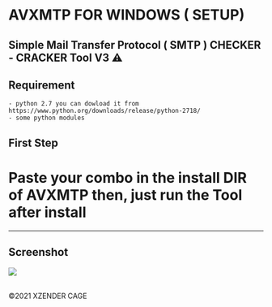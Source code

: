 # AVXMTP FOR WINDOWS ( SETUP)

## Simple Mail Transfer Protocol ( SMTP ) CHECKER - CRACKER Tool V3 ⚠️


**Requirement**
----------

```
- python 2.7 you can dowload it from https://www.python.org/downloads/release/python-2718/
- some python modules
```

**First Step**
----------
# Paste your combo in the install DIR of AVXMTP then, just run the Tool after install
----------
<h2><h2>Screenshot</h2></h2>
<img src="https://telegra.ph/file/c8524658d41646644e465.jpg" style="max-width:100%;">


<br>©2021 XZENDER CAGE
